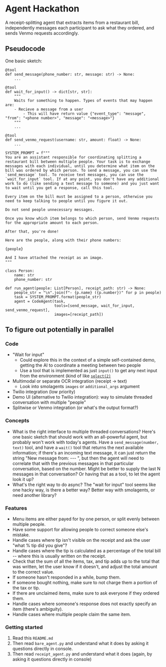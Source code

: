 # Agent Hackathon
A receipt-splitting agent that extracts items from a restaurant bill, independently messages each participant to ask what they ordered, and sends Venmo requests accordingly.

## Pseudocode

One basic sketch:

```
@tool
def send_message(phone_number: str, message: str) -> None:
    ...

@tool
def wait_for_input() -> dict[str, str]:
    """
    Waits for something to happen. Types of events that may happen are:
    - Recieve a message from a user
        - This will have return value {"event_type": "message", "from": "<phone number>", "message": "<message>"}
    """
    ...

@tool
def send_venmo_request(username: str, amount: float) -> None:
    ...

SYSTEM_PROMPT = f"""
You are an assistant responsible for coordinating splitting a restaurant bill between multiple people. Your task is to exchange messages with each individual, until you determine what item on the bill was ordered by which person. To send a message, you can use the `send_message` tool. To receive text messages, you can use the `wait_for_input` tool. If at any point, you don't have any additional work to do (like sending a text message to someone) and you just want to wait until you get a response, call this tool.

Every item on the bill must be assigned to a person, otherwise you need to keep talking to people until you figure it out.

Do not send people unnecessary messages.

Once you know which item belongs to which person, send Venmo requests for the appropriate amount to each person.

After that, you're done!

Here are the people, along with their phone numbers:

{people}

And I have attached the receipt as an image.
"""

class Person:
    name: str
    phone_number: str

def run_agent(people: List[Person], receipt_path: str) -> None:
    people_str = "\n".join(f"- {p.name} ({p.number})" for p in people)
    task = SYSTEM_PROMPT.format(people_str)
    agent = CodeAgent(task,
                      tools=[send_message, wait_for_input, send_venmo_request],
                      images=[receipt_path])
```

## To figure out potentially in parallel

### Code

- "Wait for input"
    - Could explore this in the context of a simple self-contained demo, getting the AI to coordinate a meeting between two people
    - Use a tool that is implemented as just `input()` to get any next input from the environment (kind of like [`select(2)`](https://man7.org/linux/man-pages/man2/select.2.html)
- Multimodal or separate OCR integration (receipt -> text)
    - Look into smolagents `images` or `additional_args` argument
- Twilio integration (low priority)
- Demo UI (alternative to Twilio integration): way to simulate threaded conversation with multiple "people"
- Splitwise or Venmo integration (or what's the output format?)

### Concepts

- What is the right interface to multiple threaded conversations? Here's one basic sketch that should work with an all-powerful agent, but probably won't work with today's agents. Have a `send_message(number, text)` tool, and have a `wait()` tool that returns the next available information; if there's an incoming text message, it can just return the string "New message from: <number> --- <contents>", but then the agent will need to correlate that with the previous messages in that particular conversation, based on the number. Might be better to supply the last N messages in that conversation? Or having that as a tool, to let the agent look it up?
- What's the right way to do async? The "wait for input" tool seems like one hacky way, is there a better way? Better way with smolagents, or need another library?

### Features
- Menu items are either payed for by one person, or split evenly between multiple people.
- Have some support for allowing people to correct someone else's mistake.
- Handle cases where tip isn't visible on the receipt and ask the user "what % tip did you give"? 
- Handle cases where the tip is calculated as a percentage of the total bill -- where this is usually written on the receipt.
- Check that the sum of all the items, tax, and tip adds up to the total that was written, let the user know if it doesn't, and adjust the total amount to the correct value.
- If someone hasn't responded in a while, bump them.
- If someone bought nothing, make sure to not charge them a portion of the tax or tip.
- If there are unclaimed items, make sure to ask everyone if they ordered them.
- Handle cases where someone's response does not exactly specify an item (there's ambiguity). 
- Handle cases where multiple people claim the same item.

### Getting started
 1. Read this `README.md`
 1. Then read `bare_agent.py` and understand what it does by asking it questions directly in console.
 2. Then read `receipt_agent.py` and understand what it does (again, by asking it questions directly in console)
